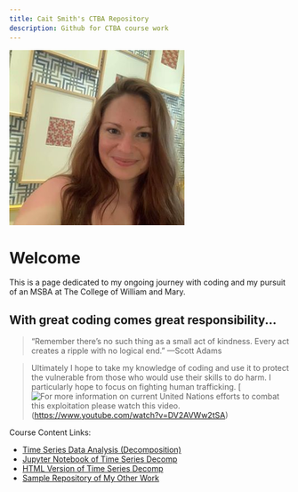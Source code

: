 ```yaml
---
title: Cait Smith's CTBA Repository
description: Github for CTBA course work
---
```



![Pic](/EscherMuseum.jpg)

# Welcome

This is a page dedicated to my ongoing journey with coding and my pursuit of an MSBA at The College of William and Mary.

## With great coding comes great responsibility...

> “Remember there’s no such thing as a small act of kindness. Every act creates a ripple with no logical end.” —Scott Adams

> Ultimately I hope to take my knowledge of coding and use it to protect the vulnerable from those who would use their skills to do harm. I particularly hope to focus on fighting human trafficking. [![For more information on current United Nations efforts to combat this exploitation please watch this video.](https://img.youtube.com/vi/DV2AVWw2tSA/0.jpg)(https://www.youtube.com/watch?v=DV2AVWw2tSA)


Course Content Links:
  - [Time Series Data Analysis (Decomposition)](/TimeSeriesData/index.md)
  - [Jupyter Notebook of Time Series Decomp](/TimeSeriesData/M3TimeSeries.ipynb)
  - [HTML Version of Time Series Decomp](/TimeSeriesData/M3TimeSeries.html)
  - [Sample Repository of My Other Work](https://github.com/caitsmith329/sample)
